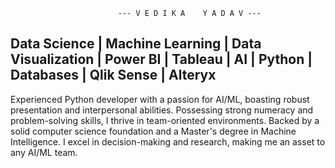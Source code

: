                             --- V E D I K A    Y A D A V ---

Data Science | Machine Learning | Data Visualization | Power BI | Tableau | AI | Python | Databases | Qlik Sense | Alteryx
--------------------------------------------------------------------------------------------------------------------------

Experienced Python developer with a passion for AI/ML, boasting robust presentation and interpersonal abilities. Possessing strong numeracy
and problem-solving skills, I thrive in team-oriented environments. Backed by a solid computer science foundation and a Master's degree in
Machine Intelligence. I excel in decision-making and research, making me an asset to any AI/ML team.

<!---
pinkeyyadav/pinkeyyadav is a ✨ special ✨ repository because its `README.md` (this file) appears on your GitHub profile.
You can click the Preview link to take a look at your changes.
--->
